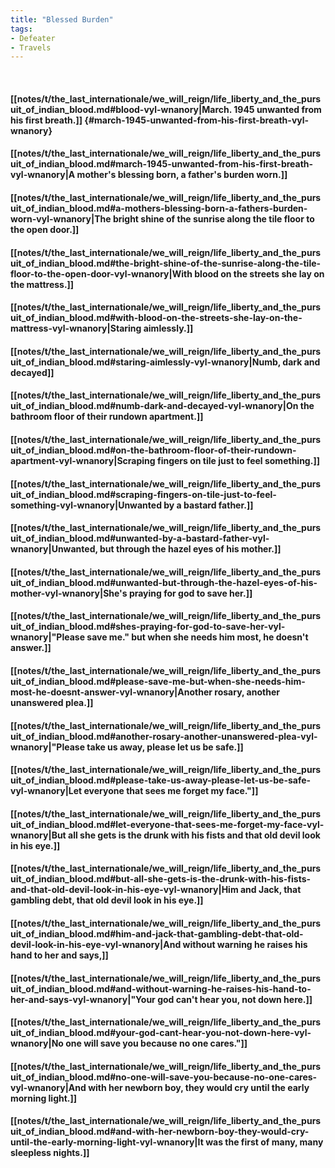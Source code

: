 ```yaml
---
title: "Blessed Burden"
tags:
- Defeater
- Travels
---
```

&nbsp;
#### [[notes/t/the_last_internationale/we_will_reign/life_liberty_and_the_pursuit_of_indian_blood.md#blood-vyl-wnanory|March. 1945 unwanted from his first breath.]] {#march-1945-unwanted-from-his-first-breath-vyl-wnanory}
#### [[notes/t/the_last_internationale/we_will_reign/life_liberty_and_the_pursuit_of_indian_blood.md#march-1945-unwanted-from-his-first-breath-vyl-wnanory|A mother's blessing born, a father's burden worn.]]
#### [[notes/t/the_last_internationale/we_will_reign/life_liberty_and_the_pursuit_of_indian_blood.md#a-mothers-blessing-born-a-fathers-burden-worn-vyl-wnanory|The bright shine of the sunrise along the tile floor to the open door.]]
#### [[notes/t/the_last_internationale/we_will_reign/life_liberty_and_the_pursuit_of_indian_blood.md#the-bright-shine-of-the-sunrise-along-the-tile-floor-to-the-open-door-vyl-wnanory|With blood on the streets she lay on the mattress.]]
#### [[notes/t/the_last_internationale/we_will_reign/life_liberty_and_the_pursuit_of_indian_blood.md#with-blood-on-the-streets-she-lay-on-the-mattress-vyl-wnanory|Staring aimlessly.]]
#### [[notes/t/the_last_internationale/we_will_reign/life_liberty_and_the_pursuit_of_indian_blood.md#staring-aimlessly-vyl-wnanory|Numb, dark and decayed]]
#### [[notes/t/the_last_internationale/we_will_reign/life_liberty_and_the_pursuit_of_indian_blood.md#numb-dark-and-decayed-vyl-wnanory|On the bathroom floor of their rundown apartment.]]
#### [[notes/t/the_last_internationale/we_will_reign/life_liberty_and_the_pursuit_of_indian_blood.md#on-the-bathroom-floor-of-their-rundown-apartment-vyl-wnanory|Scraping fingers on tile just to feel something.]]
#### [[notes/t/the_last_internationale/we_will_reign/life_liberty_and_the_pursuit_of_indian_blood.md#scraping-fingers-on-tile-just-to-feel-something-vyl-wnanory|Unwanted by a bastard father.]]
#### [[notes/t/the_last_internationale/we_will_reign/life_liberty_and_the_pursuit_of_indian_blood.md#unwanted-by-a-bastard-father-vyl-wnanory|Unwanted, but through the hazel eyes of his mother.]]
#### [[notes/t/the_last_internationale/we_will_reign/life_liberty_and_the_pursuit_of_indian_blood.md#unwanted-but-through-the-hazel-eyes-of-his-mother-vyl-wnanory|She's praying for god to save her.]]
#### [[notes/t/the_last_internationale/we_will_reign/life_liberty_and_the_pursuit_of_indian_blood.md#shes-praying-for-god-to-save-her-vyl-wnanory|"Please save me." but when she needs him most, he doesn't answer.]]
#### [[notes/t/the_last_internationale/we_will_reign/life_liberty_and_the_pursuit_of_indian_blood.md#please-save-me-but-when-she-needs-him-most-he-doesnt-answer-vyl-wnanory|Another rosary, another unanswered plea.]]
#### [[notes/t/the_last_internationale/we_will_reign/life_liberty_and_the_pursuit_of_indian_blood.md#another-rosary-another-unanswered-plea-vyl-wnanory|"Please take us away, please let us be safe.]]
#### [[notes/t/the_last_internationale/we_will_reign/life_liberty_and_the_pursuit_of_indian_blood.md#please-take-us-away-please-let-us-be-safe-vyl-wnanory|Let everyone that sees me forget my face."]]
#### [[notes/t/the_last_internationale/we_will_reign/life_liberty_and_the_pursuit_of_indian_blood.md#let-everyone-that-sees-me-forget-my-face-vyl-wnanory|But all she gets is the drunk with his fists and that old devil look in his eye.]]
#### [[notes/t/the_last_internationale/we_will_reign/life_liberty_and_the_pursuit_of_indian_blood.md#but-all-she-gets-is-the-drunk-with-his-fists-and-that-old-devil-look-in-his-eye-vyl-wnanory|Him and Jack, that gambling debt, that old devil look in his eye.]]
#### [[notes/t/the_last_internationale/we_will_reign/life_liberty_and_the_pursuit_of_indian_blood.md#him-and-jack-that-gambling-debt-that-old-devil-look-in-his-eye-vyl-wnanory|And without warning he raises his hand to her and says,]]
#### [[notes/t/the_last_internationale/we_will_reign/life_liberty_and_the_pursuit_of_indian_blood.md#and-without-warning-he-raises-his-hand-to-her-and-says-vyl-wnanory|"Your god can't hear you, not down here.]]
#### [[notes/t/the_last_internationale/we_will_reign/life_liberty_and_the_pursuit_of_indian_blood.md#your-god-cant-hear-you-not-down-here-vyl-wnanory|No one will save you because no one cares."]]
#### [[notes/t/the_last_internationale/we_will_reign/life_liberty_and_the_pursuit_of_indian_blood.md#no-one-will-save-you-because-no-one-cares-vyl-wnanory|And with her newborn boy, they would cry until the early morning light.]]
#### [[notes/t/the_last_internationale/we_will_reign/life_liberty_and_the_pursuit_of_indian_blood.md#and-with-her-newborn-boy-they-would-cry-until-the-early-morning-light-vyl-wnanory|It was the first of many, many sleepless nights.]]
